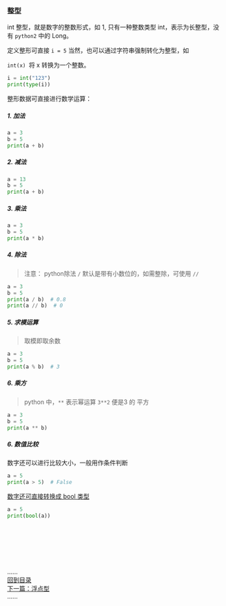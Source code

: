 ### 整型

int 整型，就是数字的整数形式，如 1, 只有一种整数类型 int，表示为长整型，没有 `python2` 中的 Long。

定义整形可直接 `i = 5`
当然，也可以通过字符串强制转化为整型，如

`int(x) `将 x 转换为一个整数。

```python
i = int("123")
print(type(i))  
```

整形数据可直接进行数学运算：

##### 1. 加法

```python
a = 3
b = 5
print(a + b)
```

##### 2. 减法

```python
a = 13
b = 5
print(a + b)
```

##### 3. 乘法

```python
a = 3
b = 5
print(a * b)
```

##### 4. 除法

> 注意： python除法 `/` 默认是带有小数位的，如需整除，可使用 `//`

```python
a = 3
b = 5
print(a / b)  # 0.8
print(a // b)  # 0
```

##### 5. 求模运算

> 取模即取余数

```python
a = 3
b = 5
print(a % b)  # 3 
```

##### 6. 乘方

> python 中，`**` 表示幂运算 `3**2` 便是3 的 平方

```python
a = 3
b = 5
print(a ** b)  
```

##### 6. 数值比较

数字还可以进行比较大小，一般用作条件判断

```python
a = 5
print(a > 5)  # False
```

[数字还可直接转换成 bool 类型](bool.md)

```python
a = 5
print(bool(a))
```

<br />
<br />
<br />
<br />
<br />

......     
[回到目录](../Readme.md)   
[下一篇：浮点型](float.md)    
......    
